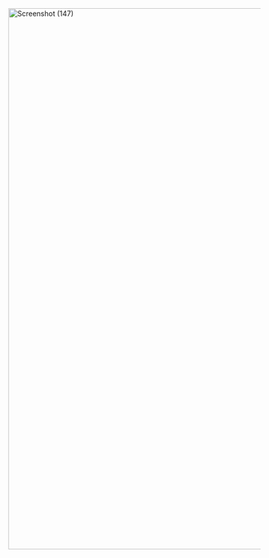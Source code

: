 <img width="1920" height="1080" alt="Screenshot (147)" src="https://github.com/user-attachments/assets/07b4b6ae-cfcc-467d-911e-571004277eb3" />
